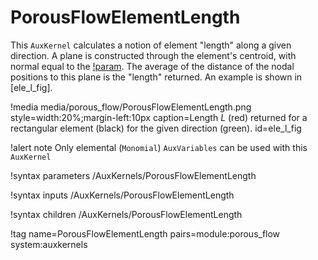 # PorousFlowElementLength

This `AuxKernel` calculates a notion of element "length" along a given direction.  A plane is constructed through the element's centroid, with normal equal to the [!param](/AuxKernels/PorousFlowElementLength/direction).  The average of the distance of the nodal positions to this plane is the "length" returned.  An example is shown in [ele_l_fig].

!media media/porous_flow/PorousFlowElementLength.png style=width:20%;margin-left:10px caption=Length $L$ (red) returned for a rectangular element (black) for the given direction (green).  id=ele_l_fig

!alert note
Only elemental (`Monomial`) `AuxVariables` can be used with this `AuxKernel`

!syntax parameters /AuxKernels/PorousFlowElementLength

!syntax inputs /AuxKernels/PorousFlowElementLength

!syntax children /AuxKernels/PorousFlowElementLength

!tag name=PorousFlowElementLength pairs=module:porous_flow system:auxkernels
